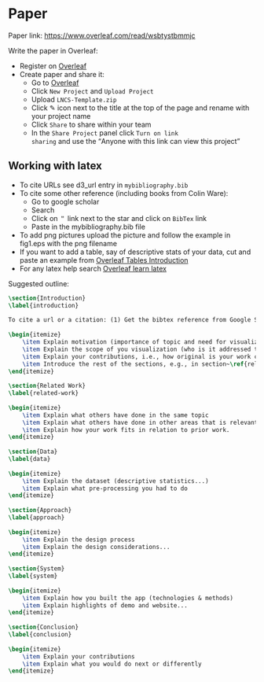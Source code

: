 # Paper


Paper link: https://www.overleaf.com/read/wsbtystbmmjc



Write the paper in Overleaf:

- Register on [Overleaf](https://www.overleaf.com/register)
- Create paper and share it:
  - Go to [Overleaf](https://www.overleaf.com/register)
  - Click `New Project` and `Upload Project`
  - Upload `LNCS-Template.zip`
  - Click ✎ icon next to the title at the top of the page and rename with your project name
  - Click `Share` to share within your team
  - In the <code>Share Project</code> panel click <code>Turn on link sharing</code> and use the <q>Anyone with this link can view this project</q>

## Working with latex

- To cite URLs see d3_url entry in `mybibliography.bib`
- To cite some other reference (including books from Colin Ware):
  - Go to google scholar
  - Search
  - Click on `＂` link next to the star and click on `BibTex` link
  - Paste in the mybibliography.bib file
- To add png pictures upload the picture and follow the example in fig1.eps with the png filename
- If you want to add a table, say of descriptive stats of your data, cut and paste an example from [Overleaf Tables Introduction](https://www.overleaf.com/learn/latex/Tables#Introduction)
- For any latex help search [Overleaf learn latex](https://www.overleaf.com/learn/latex)

Suggested outline:

```tex
\section{Introduction}
\label{introduction}
​
To cite a url or a citation: (1) Get the bibtex reference from Google Scholar and paste it in \textit{mybibliography.bib}, (2) use cite, e.g., a Altair~\cite{vanderplas2018altair} and D3 website~\cite{d3_url}.
​
\begin{itemize}
    \item Explain motivation (importance of topic and need for visualization)
    \item Explain the scope of you visualization (who is it addressed to, how it is useful)
    \item Explain your contributions, i.e., how original is your work compared to existing)
    \item Introduce the rest of the sections, e.g., in section~\ref{related-work} we present related visualization work, in section~\ref{data} we present the dataset used, in section~\ref{approach} we explain how we designed and the process we used to build the system, in section~\ref{system} we showcase the main aspects of the website we have built and finally conclude with~\ref{conclusion}).
\end{itemize}
​
\section{Related Work}
\label{related-work}
​
\begin{itemize}
    \item Explain what others have done in the same topic
    \item Explain what others have done in other areas that is relevant
    \item Explain how your work fits in relation to prior work.
\end{itemize}
​
\section{Data}
\label{data}
​
\begin{itemize}
    \item Explain the dataset (descriptive statistics...)
    \item Explain what pre-processing you had to do
\end{itemize}
​
\section{Approach}
\label{approach}
​
\begin{itemize}
    \item Explain the design process
    \item Explain the design considerations...
\end{itemize}
​
\section{System}
\label{system}
​
\begin{itemize}
    \item Explain how you built the app (technologies & methods)
    \item Explain highlights of demo and website...
\end{itemize}
​
\section{Conclusion}
\label{conclusion}
​
\begin{itemize}
    \item Explain your contributions
    \item Explain what you would do next or differently
\end{itemize}
```
